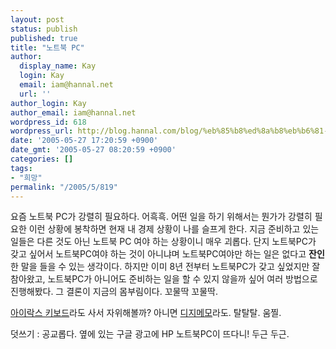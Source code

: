 ```yaml
---
layout: post
status: publish
published: true
title: "노트북 PC"
author:
  display_name: Kay
  login: Kay
  email: iam@hannal.net
  url: ''
author_login: Kay
author_email: iam@hannal.net
wordpress_id: 618
wordpress_url: http://blog.hannal.com/blog/%eb%85%b8%ed%8a%b8%eb%b6%81-pc/
date: '2005-05-27 17:20:59 +0900'
date_gmt: '2005-05-27 08:20:59 +0900'
categories: []
tags:
- "희망"
permalink: "/2005/5/819"
---
```

<p>요즘 노트북 PC가 강렬히 필요하다. 어흑흑. 어떤 일을 하기 위해서는 뭔가가 강렬히 필요한 이런 상황에 봉착하면 현재 내 경제 상황이 나를 슬프게 한다. 지금 준비하고 있는 일들은 다른 것도 아닌 노트북 PC 여야 하는 상황이니 매우 괴롭다. 단지 노트북PC가 갖고 싶어서 노트북PC여야 하는 것이 아니냐며 노트북PC여야만 하는 일은 없다고 <strong>잔인</strong>한 말을 들을 수 있는 생각이다. 하지만 이미 8년 전부터 노트북PC가 갖고 싶었지만 잘 참아왔고, 노트북PC가 아니어도 준비하는 일을 할 수 있지 않을까 싶어 여러 방법으로 진행해봤다. 그 결론이 지금의 몸부림이다. 꼬물딱 꼬물딱.</p>
<p><a href="http://www.i-rocks.co.kr/keyboard/KR_6130_SILVER.php">아이락스 키보드</a>라도 사서 자위해볼까? 아니면 <a href="http://www.acecat.co.kr/infor-digimemo.html">디지메모</a>라도. 탈탈탈. 움찔.</p>
<p>덧쓰기 : 공교롭다. 옆에 있는 구글 광고에 HP 노트북PC이 뜨다니! 두근 두근.</p>
